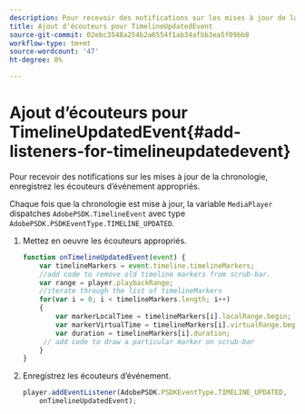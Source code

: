 ```yaml
---
description: Pour recevoir des notifications sur les mises à jour de la chronologie, enregistrez les écouteurs d’événement appropriés.
title: Ajout d’écouteurs pour TimelineUpdatedEvent
source-git-commit: 02ebc3548a254b2a6554f1ab34afbb3ea5f09bb8
workflow-type: tm+mt
source-wordcount: '47'
ht-degree: 0%

---
```


# Ajout d’écouteurs pour TimelineUpdatedEvent{#add-listeners-for-timelineupdatedevent}

Pour recevoir des notifications sur les mises à jour de la chronologie, enregistrez les écouteurs d’événement appropriés.

Chaque fois que la chronologie est mise à jour, la variable `MediaPlayer` dispatches `AdobePSDK.TimelineEvent` avec type `AdobePSDK.PSDKEventType.TIMELINE_UPDATED`.
1. Mettez en oeuvre les écouteurs appropriés.

   ```js
   function onTimelineUpdatedEvent(event) { 
       var timelineMarkers = event.timeline.timelineMarkers; 
       //add code to remove old timeline markers from scrub-bar. 
       var range = player.playbackRange; 
       //iterate through the list of timelineMarkers 
       for(var i = 0; i < timelineMarkers.length; i++) 
       { 
           var markerLocalTime = timelineMarkers[i].localRange.begin; 
           var markerVirtualTime = timelineMarkers[i].virtualRange.begin; 
           var duration = timelineMarkers[i].duration; 
        // add code to draw a particular marker on scrub-bar 
       }      
   }
   ```

1. Enregistrez les écouteurs d’événement.

   ```js
   player.addEventListener(AdobePSDK.PSDKEventType.TIMELINE_UPDATED,  
       onTimelineUpdatedEvent);
   ```
